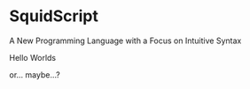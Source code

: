 # SquidScript
A New Programming Language with a Focus on Intuitive Syntax 

Hello Worlds

or... maybe...?